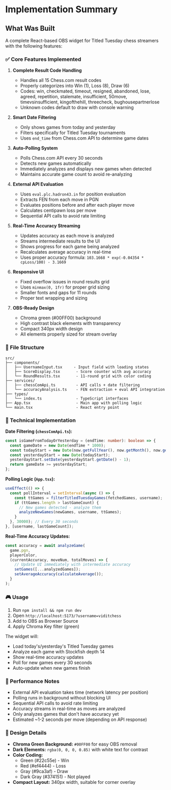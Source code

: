 # Implementation Summary

## What Was Built

A complete React-based OBS widget for Titled Tuesday chess streamers with the following features:

### ✅ Core Features Implemented

1. **Complete Result Code Handling**
   - Handles all 15 Chess.com result codes
   - Properly categorizes into Win (1), Loss (8), Draw (6)
   - Codes: win, checkmated, timeout, resigned, abandoned, lose, agreed, repetition, stalemate, insufficient, 50move, timevsinsufficient, kingofthehill, threecheck, bughousepartnerlose
   - Unknown codes default to draw with console warning

2. **Smart Date Filtering**
   - Only shows games from today and yesterday
   - Filters specifically for Titled Tuesday tournaments
   - Uses `end_time` from Chess.com API to determine game dates

3. **Auto-Polling System**
   - Polls Chess.com API every 30 seconds
   - Detects new games automatically
   - Immediately analyzes and displays new games when detected
   - Maintains accurate game count to avoid re-analyzing

4. **External API Evaluation**
   - Uses `eval.plc.hadron43.in` for position evaluation
   - Extracts FEN from each move in PGN
   - Evaluates positions before and after each player move
   - Calculates centipawn loss per move
   - Sequential API calls to avoid rate limiting

5. **Real-Time Accuracy Streaming**
   - Updates accuracy as each move is analyzed
   - Streams intermediate results to the UI
   - Shows progress for each game being analyzed
   - Recalculates average accuracy in real-time
   - Uses proper accuracy formula: `103.1668 * exp(-0.04354 * cpLoss/100) - 3.1669`

6. **Responsive UI**
   - Fixed overflow issues in round results grid
   - Uses `minmax(0, 1fr)` for proper grid sizing
   - Smaller fonts and gaps for 11 rounds
   - Proper text wrapping and sizing

7. **OBS-Ready Design**
   - Chroma green (#00FF00) background
   - High contrast black elements with transparency
   - Compact 340px width design
   - All elements properly sized for stream overlay

### 📁 File Structure

```
src/
├── components/
│   ├── UsernameInput.tsx     - Input field with loading states
│   ├── ScoreDisplay.tsx       - Score counter with avg accuracy
│   └── RoundResults.tsx       - 11-round grid with color coding
├── services/
│   ├── chessComApi.ts         - API calls + date filtering
│   └── accuracyAnalysis.ts    - FEN extraction + eval API integration
├── types/
│   └── index.ts               - TypeScript interfaces
├── App.tsx                    - Main app with polling logic
└── main.tsx                   - React entry point
```

### 🔧 Technical Implementation

**Date Filtering (`chessComApi.ts`):**
```typescript
const isGameFromTodayOrYesterday = (endTime: number): boolean => {
  const gameDate = new Date(endTime * 1000);
  const todayStart = new Date(now.getFullYear(), now.getMonth(), now.getDate());
  const yesterdayStart = new Date(todayStart);
  yesterdayStart.setDate(yesterdayStart.getDate() - 1);
  return gameDate >= yesterdayStart;
};
```

**Polling Logic (`App.tsx`):**
```typescript
useEffect(() => {
  const pollInterval = setInterval(async () => {
    const ttGames = filterTitledTuesdayGames(fetchedGames, username);
    if (ttGames.length > lastGameCount) {
      // New games detected - analyze them
      analyzeNewGames(newGames, username, ttGames);
    }
  }, 30000); // Every 30 seconds
}, [username, lastGameCount]);
```

**Real-Time Accuracy Updates:**
```typescript
const accuracy = await analyzeGame(
  game.pgn,
  playerColor,
  (currentAccuracy, moveNum, totalMoves) => {
    // Update UI immediately with intermediate accuracy
    setGames([...analyzedGames]);
    setAverageAccuracy(calculateAverage());
  }
);
```

### 🎮 Usage

1. Run `npm install && npm run dev`
2. Open `http://localhost:5173/?username=viditchess`
3. Add to OBS as Browser Source
4. Apply Chroma Key filter (green)

The widget will:
- Load today's/yesterday's Titled Tuesday games
- Analyze each game with Stockfish depth 14
- Show real-time accuracy updates
- Poll for new games every 30 seconds
- Auto-update when new games finish

### 🚀 Performance Notes

- External API evaluation takes time (network latency per position)
- Polling runs in background without blocking UI
- Sequential API calls to avoid rate limiting
- Accuracy streams in real-time as moves are analyzed
- Only analyzes games that don't have accuracy yet
- Estimated ~1-2 seconds per move (depending on API response)

### 🎨 Design Details

- **Chroma Green Background:** `#00FF00` for easy OBS removal
- **Dark Elements:** `rgba(0, 0, 0, 0.85)` with white text for contrast
- **Color Coding:**
  - Green (#22c55e) - Win
  - Red (#ef4444) - Loss
  - Gray (#9ca3af) - Draw
  - Dark Gray (#374151) - Not played
- **Compact Layout:** 340px width, suitable for corner overlay
